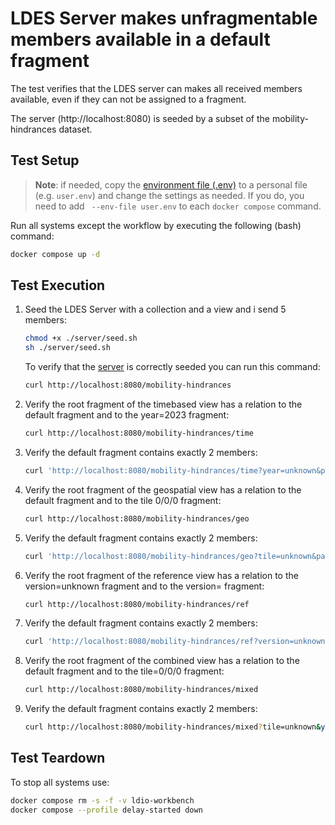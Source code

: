 # LDES Server makes unfragmentable members available in a default fragment
The test verifies that the LDES server can makes all received members available, even if they can not be assigned to a fragment.

The server (http://localhost:8080) is seeded by a subset of the mobility-hindrances dataset.

## Test Setup
> **Note**: if needed, copy the [environment file (.env)](./.env) to a personal file (e.g. `user.env`) and change the settings as needed. If you do, you need to add ` --env-file user.env` to each `docker compose` command.

Run all systems except the workflow by executing the following (bash) command:
```bash
docker compose up -d
```

## Test Execution
1. Seed the LDES Server with a collection and a view and i send 5 members:
    ```bash
   chmod +x ./server/seed.sh
   sh ./server/seed.sh
   ```
    To verify that the [server](http://localhost:8080) is correctly seeded you can run this command: 
    ```bash
    curl http://localhost:8080/mobility-hindrances
    ```

2. Verify the root fragment of the timebased view has a relation to the default fragment and to the year=2023 fragment:
    ```bash
    curl http://localhost:8080/mobility-hindrances/time
    ```

3. Verify the default fragment contains exactly 2 members:
    ```bash
    curl 'http://localhost:8080/mobility-hindrances/time?year=unknown&pageNumber=1'
    ```

4. Verify the root fragment of the geospatial view has a relation to the default fragment and to the tile 0/0/0 fragment:
    ```bash
    curl http://localhost:8080/mobility-hindrances/geo
    ```

5. Verify the default fragment contains exactly 2 members:
    ```bash
    curl 'http://localhost:8080/mobility-hindrances/geo?tile=unknown&pageNumber=1'
    ```

6. Verify the root fragment of the reference view has a relation to the version=unknown fragment and to the version= fragment:
    ```bash
    curl http://localhost:8080/mobility-hindrances/ref
    ```

7. Verify the default fragment contains exactly 2 members:
    ```bash
    curl 'http://localhost:8080/mobility-hindrances/ref?version=unknown&pageNumber=1'
    ```

8. Verify the root fragment of the combined view has a relation to the default fragment and to the tile=0/0/0 fragment:
    ```bash
    curl http://localhost:8080/mobility-hindrances/mixed
    ```

9. Verify the default fragment contains exactly 2 members:
    ```bash
    curl http://localhost:8080/mobility-hindrances/mixed?tile=unknown&year=unknown&version=unknown&pageNumber=1
    ```
   

## Test Teardown
To stop all systems use:
```bash
docker compose rm -s -f -v ldio-workbench
docker compose --profile delay-started down
```

